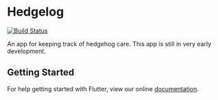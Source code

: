 # Hedgelog

[![Build Status](https://travis-ci.org/emerssso/hedgelog.svg?branch=master)](https://travis-ci.org/emerssso/hedgelog)

An app for keeping track of hedgehog care. This app is still in very early development.

## Getting Started

For help getting started with Flutter, view our online
[documentation](https://flutter.io/).
